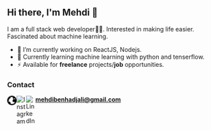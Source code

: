## Hi there, I'm Mehdi 👋
I am a full stack web developer👨‍💻. Interested in making life easier. Fascinated about machine learning.

- 🔭 I’m currently working on ReactJS, Nodejs.
- 🍔 Currently learning machine learning with python and tenserflow.
- ⚡  Available for **freelance** projects/**job** opportunities.


### Contact
**mehdibenhadjali@gmail.com**
[<img align="left" alt="Website" width="22px" src="https://raw.githubusercontent.com/iconic/open-iconic/master/svg/globe.svg" />](mehdibha.codehub.tn)
[<img align="left" alt="Instagram" width="22px" src="https://cdn.jsdelivr.net/npm/simple-icons@v3/icons/instagram.svg" />](https://www.instagram.com/mehdibha)
[<img align="left" alt="LinkedIn" width="22px" src="https://cdn.jsdelivr.net/npm/simple-icons@v3/icons/linkedin.svg" />](https://www.linkedin.com/in/mehdi-ben-hadj-ali-6a7435131)
